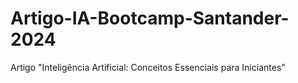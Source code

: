 # Artigo-IA-Bootcamp-Santander-2024
Artigo "Inteligência Artificial: Conceitos Essenciais para Iniciantes"
